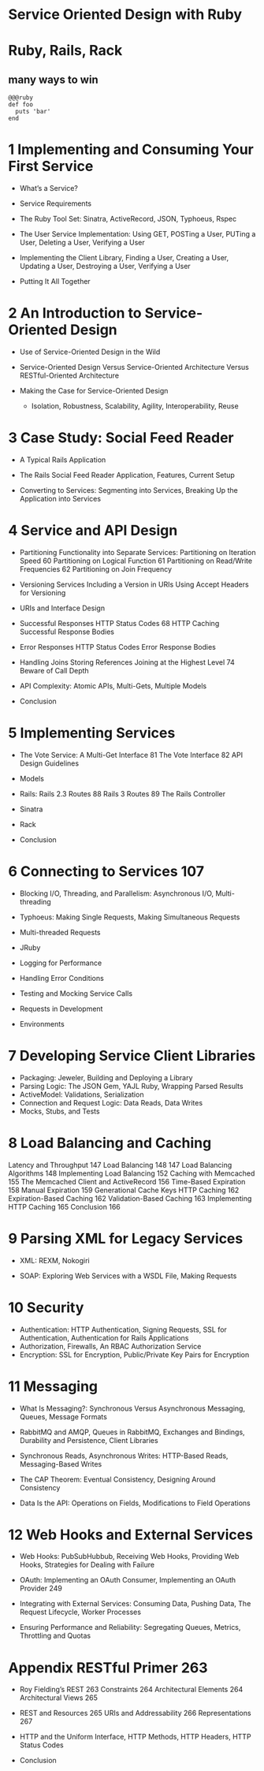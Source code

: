 # Service Oriented Design with Ruby

# Ruby, Rails, Rack

## many ways to win

~~~~
@@@ruby
def foo
  puts 'bar'
end
~~~~

# 1 Implementing and Consuming Your First Service

* What’s a Service?
* Service Requirements
* The Ruby Tool Set: Sinatra, ActiveRecord, JSON, Typhoeus, Rspec

* The User Service Implementation: Using GET, POSTing a User,
PUTing a User, Deleting a User, Verifying a User

* Implementing the Client Library, Finding a User, Creating a User,
 Updating a User, Destroying a User, Verifying a User

* Putting It All Together


# 2 An Introduction to Service-Oriented Design

* Use of Service-Oriented Design in the Wild

* Service-Oriented Design Versus Service-Oriented Architecture Versus
RESTful-Oriented Architecture

* Making the Case for Service-Oriented Design

  * Isolation, Robustness, Scalability, Agility, Interoperability, Reuse


# 3 Case Study: Social Feed Reader

* A Typical Rails Application

* The Rails Social Feed Reader Application,
Features, Current Setup

* Converting to Services: Segmenting into Services,
Breaking Up the Application into Services

# 4 Service and API Design

* Partitioning Functionality into Separate Services: Partitioning on
Iteration Speed 60 Partitioning on Logical Function 61 Partitioning on
Read/Write Frequencies 62 Partitioning on Join Frequency

* Versioning Services
Including a Version in URIs
Using Accept Headers for Versioning

* URIs and Interface Design

* Successful Responses
HTTP Status Codes 68 HTTP Caching
Successful Response Bodies

*  Error Responses
HTTP Status Codes
Error Response Bodies

* Handling Joins
Storing References
Joining at the Highest Level 74 Beware of Call Depth

* API Complexity: Atomic APIs, Multi-Gets, Multiple Models

* Conclusion


# 5 Implementing Services

* The Vote Service:
A Multi-Get Interface 81 The Vote Interface 82 API Design Guidelines


* Models

* Rails:
Rails 2.3 Routes 88 Rails 3 Routes 89 The Rails Controller

* Sinatra

* Rack

* Conclusion




# 6 Connecting to Services 107

* Blocking I/O, Threading, and Parallelism:
  Asynchronous I/O, Multi-threading
* Typhoeus: Making Single Requests,
  Making Simultaneous Requests
* Multi-threaded Requests
* JRuby
* Logging for Performance

* Handling Error Conditions
* Testing and Mocking Service Calls
* Requests in Development
* Environments


# 7 Developing Service Client Libraries

* Packaging: Jeweler, Building and Deploying a Library
* Parsing Logic: The JSON Gem, YAJL Ruby,
Wrapping Parsed Results
* ActiveModel: Validations, Serialization
* Connection and Request Logic: Data Reads, Data Writes
* Mocks, Stubs, and Tests


# 8 Load Balancing and Caching

Latency and Throughput 147 Load Balancing 148
147
Load Balancing Algorithms 148
Implementing Load Balancing 152 Caching with Memcached 155
The Memcached Client and ActiveRecord 156 Time-Based Expiration 158
Manual Expiration 159
Generational Cache Keys
HTTP Caching 162
Expiration-Based Caching 162 Validation-Based Caching 163 Implementing
HTTP Caching 165
Conclusion 166



#  9 Parsing XML for Legacy Services

* XML: REXM, Nokogiri

* SOAP: Exploring Web Services with a WSDL File,
Making Requests


# 10 Security

* Authentication: HTTP Authentication, Signing Requests,
  SSL for Authentication, Authentication for Rails Applications
* Authorization, Firewalls, An RBAC Authorization Service
* Encryption: SSL for Encryption, Public/Private Key Pairs for Encryption

# 11 Messaging

* What Is Messaging?: Synchronous Versus Asynchronous Messaging,
Queues, Message Formats
* RabbitMQ and AMQP, Queues in RabbitMQ, Exchanges and Bindings,
 Durability and Persistence, Client Libraries

* Synchronous Reads, Asynchronous Writes: HTTP-Based Reads,
Messaging-Based Writes
* The CAP Theorem: Eventual Consistency, Designing Around Consistency
* Data Is the API: Operations on Fields, Modifications to Field Operations



# 12 Web Hooks and External Services

* Web Hooks: PubSubHubbub, Receiving Web Hooks, Providing Web Hooks,
Strategies for Dealing with Failure

* OAuth: Implementing an OAuth Consumer, Implementing an OAuth Provider 249

* Integrating with External Services: Consuming Data,
Pushing Data, The Request Lifecycle, Worker Processes

* Ensuring Performance and Reliability: Segregating Queues,
Metrics, Throttling and Quotas


# Appendix RESTful Primer 263


* Roy Fielding’s REST 263 Constraints 264
Architectural Elements 264
Architectural Views 265

* REST and Resources 265
URIs and Addressability 266
Representations 267

* HTTP and the Uniform Interface,
HTTP Methods, HTTP Headers, HTTP Status Codes

* Conclusion
